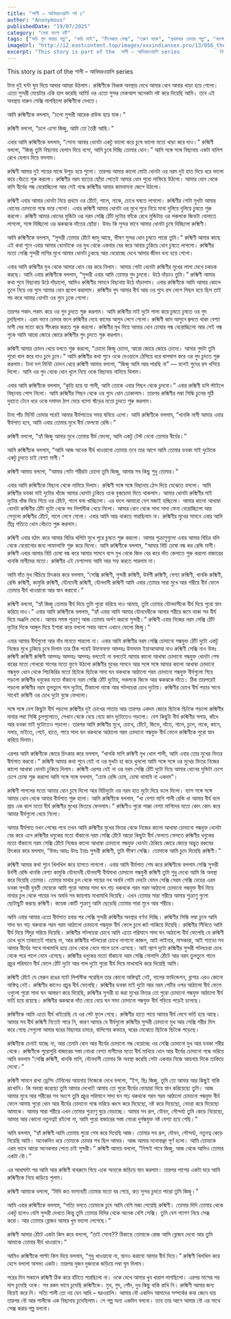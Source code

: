 ```yaml
---
title: "শালী – আধিঘরওয়ালি পর্ব ৪"
author: "Anonymous"
publishedDate: "19/07/2025"
category: "সেরা বাংলা চটি"
tags: ["কচি গুদ মারার গল্প", "কচি মাই", "টিনেজার সেক্স", "তরুণ বয়স্ক", "প্রথমবার চোদার গল্প", "বাংলা চটি গল্প", "শালী জামাইবাবুর চোদন কাহিনী"]
imageUrl: "http://i2.eastcontent.top/images/xxxindiansex.pro/13/056_the.jpg"
excerpt: "This story is part of the  শালী – আধিঘরওয়ালি series             টানা দুই ঘন্টা ঘুম দিয়ে আবার আমরা উঠলাম। রুক্মিণীকে বিধ্বস্ত অবস্থায় দেখে আমার ধোন আবার খাড়া হয়ে গেলো। এতো সুন্দরী মেয়েটার একি হাল করেছি..."
---
```


This story is part of the 
শালী – আধিঘরওয়ালি series












টানা দুই ঘন্টা ঘুম দিয়ে আবার আমরা উঠলাম। রুক্মিণীকে বিধ্বস্ত অবস্থায় দেখে আমার ধোন আবার খাড়া হয়ে গেলো। এতো সুন্দরী মেয়েটার একি হাল করেছি আমি! ওর এতো সুন্দর মেকআপ অনেকটা নষ্ট করে দিয়েছি আমি। তবে এই অবস্থায় দারুন সেক্সি লাগছিলো রুক্মিণীকে দেখতে।


আমি রুক্মিণীকে বললাম, “চলো সুন্দরী আরেক রাউন্ড হয়ে যাক।”


রুক্মিণী বললো, “চলে এসো জিজু, আমি তো তৈরী আছি।”


এবার আমি রুক্মিণীকে বললাম, “সোনা আমার ধোনটা একটু ভালো করে চুষে ভালো মতো খাড়া করে দাও।” রুক্মিণী বললো, “জিজু তুমি বিছানায় হেলান দিয়ে বসো, আমি চুষে দিচ্ছি তোমার ধোন।” আমি সঙ্গে সঙ্গে বিছানায় একটা বালিশ রেখে হেলান দিয়ে বসলাম।


রুক্মিণী আমার দুই পায়ের মাঝে উপুড় হয়ে শুলো। তারপর আমার কালো মোটা ধোনটা ওর নরম দুই হাত দিয়ে ধরে ভালো করে খেঁচতে শুরু করলো। রুক্মিণীর নরম হাতের ছোঁয়া পেতেই আমার ধোন পুরো লাফিয়ে উঠলো। আমার ধোন থেকে বাসি বীর্যের গন্ধ বেরোচ্ছিলো আর সেই গন্ধে রুক্মিণীর আবার কামবাসনা জেগে উঠলো।


রুক্মিণী এবার আমার ধোনটা নিয়ে প্রথমে ওর ঠোঁটে, গালে, নাকে, চোখে ঘষতে লাগলো। রুক্মিণীর গোটা মুখটা আমার ধোনের চোদানো গন্ধে ভরে গেলো। এবার রুক্মিণী আমার ধোনটা ওর মুখে পুরে নিয়ে মাথা দুলিয়ে দুলিয়ে চুষতে শুরু করলো। রুক্মিণী আমার ধোনের মুন্ডিটা ওর নরম সেক্সি ঠোঁট দুটোর ফাঁকে রেখে মুন্ডিটায় ওর লকলকে জিভটা বোলাতে লাগলো, সঙ্গে দিচ্ছিলো ওর ঝকঝকে দাঁতের ছোঁয়া। উফঃ কি সুন্দর ভাবে আমার ধোনটা চুষে দিচ্ছিলো রুক্মিণী।


আমি রুক্মিণীকে বললাম, “সুন্দরী তোমার ঠোঁটে জাদু আছে, ভীষণ সুন্দর ধোন চুষতে পারো তুমি।” রুক্মিণী আমার কাছে এই কথা শুনে এবার আমার ধোনটাকে ওর মুখ থেকে একবার বের করে আবার ঢুকিয়ে ধোন চুষতে লাগলো। রুক্মিণীর মতো সেক্সি সুন্দরী মাগির মুখে আমার ধোনটা ঢুকছে আর বেরোচ্ছে দেখে আমার জীবন ধন্য হয়ে গেলো।


এবার আমি রুক্মিণীর মুখ থেকে আমার ধোন বের করে নিলাম। আমার গোটা ধোনটা রুক্মিণীর মুখের লালা মেখে চকচক করছে। আমি এবার রুক্মিণীকে বললাম, “সুন্দরী এবার আমি তোমার গুদ চুদবো। উঠে দাঁড়াও তুমি।” রুক্মিণী আমার কথা শুনে বিছানায় উঠে দাঁড়ালো, আমিও রুক্মিণীর সামনে বিছানায় উঠে দাঁড়ালাম। এবার রুক্মিণীকে আমি আমার কোলে তুলে নিয়ে ওর গুদে আমার ধোন প্রবেশ করালাম। রুক্মিণীর গুদ আমার বীর্য আর ওর গুদে রস লেগে পিছল হয়ে ছিল তাই পচ করে আমার ধোনটা ওর গুদে ঢুকে গেলো।


তারপর পকাৎ পকাৎ করে ওর গুদ চুদতে শুরু করলাম। আমি রুক্মিণীর মাই দুটো পালা করে চুষতে চুষতে ওর গুদ চুদছিলাম। এরম ভাবে চোদার ফলে রুক্মিণীর দেহে কামের আগুন লেগে গেলো। রুক্মিণী কাম আগুনে জ্বলতে থাকা বেশ্যা মাগী দের মতো করে শীৎকার করতে শুরু করলো। রুক্মিণীর মুখ দিয়ে আমার ধোন চোষার গন্ধ বেরোচ্ছিলো আর সেই গন্ধ শুকে আমি আরো জোরে জোরে রুক্মিণীর গুদ চুদতে শুরু করলাম।


রুক্মিণী আমার চোদন খেয়ে বলতে শুরু করলো, “চোদো জিজু চোদো, আরো জোরে জোরে চোদো। আমার গুদটা তুমি পুরো খাল করে দাও চুদে চুদে।” আমি রুক্মিণীর কথা শুনে ওকে দেওয়ালে ঠেসিয়ে ধরে ঘাপঘাপ করে ওর গুদ চুদতে শুরু করলাম। টানা দশ মিনিট চোদন খেয়ে রুক্মিণী আমায় বললো, “জিজু আমি আর পারছি না” — বলেই গুদের রস খসিয়ে দিলো। আমি ওর গুদ থেকে ধোন খুলে নিয়ে ওকে বিছানায় নামিয়ে দিলাম।


এবার আমি রুক্মিণীকে বললাম, “কুত্তি হয়ে যা শালী, আমি তোকে এবার পিছন থেকে চুদবো।” এবার রুক্মিণী ডগি স্টাইলে বিছানায় পোস নিলো। আমি রুক্মিণীর পিছন থেকে ওর গুদে ধোন ঢোকালাম। তারপর রুক্মিণীর লম্বা সিল্কি চুলের মুঠি দুহাতে টেনে ধরে ওকে দমাদম ঠাপ মেরে খ্যাপা ষাঁড়ের মতো চুদতে শুরু করলাম।


টানা পাঁচ মিনিট চোদার পরেই আমার বীর্যপাতের সময় ঘনিয়ে এলো। আমি রুক্মিণীকে বললাম, “খানকি মাগী আমার এবার বীর্যপাত হবে, আমি এবার তোমার মুখে বীর্য ফেলবো রেন্ডি।”


রুক্মিণী বললো, “হ্যাঁ জিজু আমার মুখে তোমার বীর্য ফেলো, আমি একটু টেস্ট নেবো তোমার বীর্যের।”


আমি রুক্মিণীকে বললাম, “আমি আজ অনেক বীর্য খাওয়াবো তোমায় তবে তার আগে আমি তোমার ডবকা মাই দুটোকে একটু চুদতে চাই বেশ্যা মাগী।”


রুক্মিণী আমায় বললো, “আমার গোটা শরীরটা চোদো তুমি জিজু, আমার সব কিছু শুধু তোমার।”


এবার আমি রুক্মিণীকে বিছানা থেকে নামিয়ে দিলাম। রুক্মিণী সঙ্গে সঙ্গে বিছানায় ঠেস দিয়ে মেঝেতে বসলো। আমি রুক্মিণীর ডবকা মাই দুটোর খাঁজে আমার ধোনটা ঢুকিয়ে ওকে বুকচোদা দিতে থাকলাম। আমার ধোনটা রুক্মিণীর মাই দুটোর খাঁজ দিয়ে গিয়ে ওর ঠোঁটে, গালে ঘষা খাচ্ছিলো। এর ফলে আমারো বেশ মজাই হচ্ছিলো। আমার কালো আখাম্বা ধোনটা রুক্মিণীর ঠোঁট দুটো থেকে সব লিপস্টিক খেয়ে নিলো। আমার ধোন থেকে সাদা সাদা ফেনা বেরোচ্ছিলো আর সেগুলো রুক্মিণীর ঠোঁটে, গালে লেগে গেলো। এবার আমি আর থাকতে পারছিলাম না। রুক্মিণীর মুখের সামনে এবার আমি তীব্র গতিতে ধোন খেঁচতে শুরু করলাম।


রুক্মিণী এবার হঠাৎ করে আমার বিচির থলিটা মুখে পুরে চুষতে শুরু করলো। আমার শুক্রাণুগুলো এবার আমার বিচির থলি থেকে বেরোনোর জন্য লাফালাফি শুরু করে দিলো। আমি রুক্মিণীকে বললাম, “আমার বিচি চোষা বন্ধ কর রেন্ডি মাগী। রুক্মিণী এবার আমার বিচি চোষা বন্ধ করে আমার সামনে বসে মুখ থেকে জিভ বের করে দাঁত কেলাতে শুরু করলো বাজারের খানকি মাগীদের মতো। রুক্মিণীর এই বেশ্যাপনা আমি আর সহ্য করতে পারলাম না।


আমি দাঁত মুখ খিঁচিয়ে চিৎকার করে বললাম, “সেক্সি রুক্মিণী, সুন্দরী রুক্মিণী, উর্বশী রুক্মিণী, বেশ্যা রুক্মিণী, খানকি রুক্মিণী, রেন্ডি রুক্মিণী, কামুকি রুক্মিণী, যৌনদেবী রুক্মিণী, যৌনদাসী রুক্মিণী আমি এবার তোমার সারা মুখে আর শরীরে বীর্য ফেলে তোমায় বীর্য খাওয়াবো আর স্নান করাবো।”


রুক্মিণী বললো, “হ্যাঁ জিজু তোমার বীর্য দিয়ে তুমি পুরো ভরিয়ে দাও আমায়, তুমি তোমার যৌনদাসীকে বীর্য দিয়ে পুরো স্নান করিয়ে দাও।” এবার আমি রুক্মিণীকে বললাম, “হ্যাঁ এবার আমি আমার যৌনদেবীকে আমার শরীরে জমে থাকা সব বীর্য দিয়ে অঞ্জলি দেবো। আমার সমস্ত শুক্রাণু আজ তোমায় অর্পণ করবো সুন্দরী।” রুক্মিণী এবার নিজের নরম সেক্সি ঠোঁট দুটোর দিকে আঙ্গুল দিয়ে ইশারা করে বললো সবার আগে এখানে ফেলো জিজু।”


এবার আমার বীর্যগুলো আর বাঁধ মানতে পারলো না। এবার আমি রুক্মিণীর নরম সেক্সি চোদানো গন্ধযুক্ত ঠোঁট দুটো একটু নিজের মুখে ঢুকিয়ে চুষে দিলাম তার ঠিক পরেই উফফফফ আহ্হ্হঃ উমমমম ইয়াআআআ নাও রুক্মিণী সেক্সি নাও উফঃ রুক্মিণী রুক্মিণী রুক্মিণী আহ্হ্হঃ আহ্হ্হঃ আহ্হ্হঃ বলতেই না বলতেই আমার কালো আখাম্বা চোদানো গন্ধযুক্ত ধোনটা শেষ বারের মতো গোখরো সাপের মতো ফুসে উঠলো রুক্মিণীর মুখের সামনে আর সঙ্গে সঙ্গে আমার কালো আখাম্বা চোদানো গন্ধযুক্ত ধোন থেকে পিচকিরির মতো ছিটকে ছিটকে সাদা ঘন থকথকে আঠালো গরম চোদানো গন্ধযুক্ত বীর্যগুলো গিয়ে পড়লো রুক্মিণীর ধনুকের মতো বাঁকানো নরম সেক্সি ঠোঁট দুটোয়, লকলকে জিভে আর ঝকঝকে দাঁতে। ঠিক তারপরেই পড়লো রুক্মিণীর নরম তুলতুলে গাল দুটোয়, টিকালো নাকে আর পটলচেরা চোখ দুটোয়। রুক্মিণীর চোখে বীর্য পড়ার সাথে সাথেই রুক্মিণী ওর চোখ দুটো বুজে ফেললো।


সঙ্গে সঙ্গে বেশ কিছুটা বীর্য পড়লো রুক্মিণীর দুই চোখের পাতায় আর তারপর একদম জোরে ছিটকে ছিটকে পড়লো রুক্মিণীর মাথার লম্বা সিল্কি চুলগুলোতে, সেখান থেকে বেয়ে বেয়ে কান দুটোতেও পড়লো। বেশ কিছুটা বীর্য রুক্মিণীর গলায়, কাঁধে আর ডবকা মাই দুটোতেও পড়লো। তারপর আমি রুক্মিণীর মুখে, চোখে, ঠোঁটে, জিভে, দাঁতে, গালে, চুলে, নাকে, কানে, গলায়, মাইতে, পেটে, হাতে, পায়ে সাদা ঘন থকথকে আঠালো গরম চোদানো গন্ধযুক্ত বীর্য ফেলে রুক্মিণীকে পুরো স্নান করিয়ে দিলাম।


এরপর আমি রুক্মিণীকে জোরে চিৎকার করে বললাম, “খানকি মাগি রুক্মিণী মুখ খোল শালী, আমি এবার তোর মুখের ভিতর বীর্যপাত করবো।” রুক্মিণী আমার কথা শুনে যেই না ওর মুখটা হা করে খুললো আমি সঙ্গে সঙ্গে ওর মুখের ভিতর নিজের কালো আখাম্বা ধোনটা ঢুকিয়ে দিলাম। রুক্মিণী এরপর যেই না ওর নরম সেক্সি ঠোঁট দুটো দিয়ে আমার ধোনের মুন্ডিটা চেপে চেপে চোষা শুরু করলো আমি সঙ্গে সঙ্গে বললাম, “চোষ রেন্ডি চোষ, চোষা থামাবি না একদম”।


রুক্মিণী পাগলের মতো আমার ধোন চুষে দিলো আর বিচিদুটো ওর নরম হাত দুটো দিয়ে ডলে দিলো। ব্যাস সঙ্গে সঙ্গে আমার ধোন থেকে আবার বীর্যপাত শুরু হলো। আমি রুক্মিণীকে বললাম, “খা বেশ্যা মাগি শালী রেন্ডি খা আমার বীর্য বলে প্রায় এক কাপ মতো বীর্য রুক্মিণীর মুখের ভিতরে ফেললাম।” রুক্মিণীও পুরো পাক্কা বেশ্যা মাগিদের মতো কোৎ কোৎ করে আমার বীর্যগুলো খেয়ে নিলো।


আমার বীর্যপাত যখন শেষের পথে তখন আমি রুক্মিণীর মুখের ভিতর থেকে নিজের কালো আখাম্বা চোদানো গন্ধযুক্ত ধোনটা বের করে এনে রুক্মিণীর ধনুকের মতো বাঁকানো নরম সেক্সি ঠোঁটে আরো কিছুটা বীর্য ফেলতে ফেলতে রুক্মিণীর ধনুকের মতো বাঁকানো নরম সেক্সি ঠোঁটে নিজের কালো আখাম্বা চোদানো গন্ধযুক্ত ধোনটা ঠেকিয়ে জোরে জোরে অদ্ভুত রকমের চিৎকার করে বললাম, “উফঃ আহঃ উমঃ ইয়াঃ সুন্দরী রুক্মিণী, তুমি ভীষণ সেক্সি। তোমাকে আমি চুদে দিয়েছি রুক্মিণী।”


রুক্মিণী আমার কথা শুনে খিলখিল করে হাসতে লাগলো। এবার আমি বীর্যপাত শেষ করে রুক্মিণীকে বললাম সেক্সি সুন্দরী উর্বশী রেন্ডি খানকি বেশ্যা কামুকি যৌনদেবী যৌনদাসী বীর্যমাখা চোদানো গন্ধমুখী রুক্মিণী তুমি শুধু দেখো আমি কি অবস্থা করে দিয়েছি তোমার। তোমার মাথার চুল থেকে পায়ের নখ অবধি গোটা দেহটা যেমন সেক্সি সেরম সেক্সি দেহের এরম ডবকা সুন্দরী যুবতী মেয়েকে আমি পুরো আমার সাদা ঘন গাঢ় থকথকে গরম গরম আঠালো চোদানো গন্ধযুক্ত বীর্য দিয়ে মাথার চুল থেকে পায়ের নখ অবধি সব জায়গায় মাখামাখি দিয়েছি। এখন তোমার সারা শরীরে আমার শুক্রাণু গুলো ছোটাছুটি করছে রুক্মিণী। কয়েক কোটি শুক্রাণু আমি ছেড়েছি তোমার সারা মুখে আর শরীরে।


আমি এবার আমার এতো বীর্যপাত হবার পর সেক্সি সুন্দরী রুক্মিণীর অবস্থার বর্ণনা দিচ্ছি। রুক্মিণীর সিল্কি লম্বা চুলে আমি সাদা ঘন গাঢ় থকথকে গরম গরম আঠালো চোদানো গন্ধযুক্ত বীর্য ফেলে চুলে জট পাকিয়ে দিয়েছি। রুক্মিণীর সিঁথিতে আমি বীর্য দিয়ে সিঁদুর পরিয়ে দিয়েছি। রুক্মিণীর পটলচেরা চোখে আমি এতো পরিমানে সাদা ঘন আঠালো বীর্য ফেলেছি যে রুক্মিণী চোখ খুলে তাকাতেই পারছে না, আর রুক্মিণীর পটলচেরা চোখে লাগানো কাজল, আই লাইনার, মাসকারা, আই শ্যাডো সব আমার বীর্যের সাথে মাখামাখি হয়ে চোখ থেকে নেমে গালে চলে এসেছে। আই ল্যাশ দুটো রুক্মিণীর সুন্দরী পটলচেরা চোখ থেকে পরে গালে নেমে এসেছে। রুক্মিণীর ধনুকের মতো বাঁকানো নরম সেক্সি গোলাপি ঠোঁটে আর নরম তুলতুলে গালে প্রচুর পরিমানে বীর্য ফেলে ঠোঁট দুটো আর গাল দুটো পুরো বীর্য দিয়ে মাখামাখি করে দিয়েছি আমি।


রুক্মিণী ঠোঁটে যে মেরুন রঙের ম্যাট লিপস্টিক পরেছিল তার কোনো অস্তিত্বই নেই, গালের ফাউন্ডেশন, ব্লাশার এরও কোনো অস্তিত্ব নেই। রুক্মিণীর কানেও প্রচুর বীর্য ফেলেছি। রুক্মিণীর ডবকা মাই দুটো আর নরম পেটির ওপর আঠালো বীর্য ফেলে ওগুলো পুরো সাদা ঘন আস্তরণ করে দিয়েছি, রুক্মিণীর সুন্দরী হা করা মুখের ভিতর তো পুরো চোদানো গন্ধযুক্ত আঠালো বীর্য ভর্তি হয়ে রয়েছে। রুক্মিণীর ঝকঝকে দাঁত বেয়ে বেয়ে ঘন সাদা চোদানো গন্ধযুক্ত বীর্য গড়িয়ে পড়েই চলেছে।


রুক্মিণীকে আমি এতো বীর্য খাইয়েছি যে ওর পেট ফুলে গেছে। রুক্মিণীর হাতে পায়ে আমার বীর্য লেগে ভর্তি হয়ে আছে। আমার সব বীর্য রুক্মিণী নিতেই পারে নি, কারণ আমার যে বীর্যগুলো রুক্মিণীর সুন্দরী চোদানো মুখ আর সেক্সি শরীর মিস করে গেছে সেগুলো আমার ঘরের বিছানার চাদরে, বালিশের কভারে, ঘরের মেঝেতে ছিটকে ছিটকে পড়েছে।


রুক্মিণীকে চেনাই যাচ্ছে না, আর তেমনি ধোন আর বীর্যের চোদানো গন্ধ বেরোচ্ছে ওর সেক্সি চোদানো মুখ আর ডবকা শরীর থেকে। রুক্মিণীকে পুরোপুরি বাজারের সস্তা নোংরা বেশ্যা মাগীদের মতো বীর্য মাখিয়ে ধোন আর বীর্যের চোদানো গন্ধে ভরিয়ে আমি বললাম “সেক্সি রুক্মিণী, খানকি মাগি, যৌনদাসী তোমার কি অবস্থা করেছি সেটা একবার নিজে আয়নায় দিকে তাকিয়ে দেখো।”


রুক্মিণী সামনে রাখা ড্রেসিং টেবিলের আয়নায় নিজেকে দেখে বললো, “ইশ, ছিঃ জিজু, তুমি তো আমার আর কিছুই বাকি রাখোনি। কি অবস্থা করেছো তুমি আমার দেখো!! আমায় তো পুরো বীর্যের ফোয়ারা দিয়ে স্নান করিয়েছো তুমি। আজ আমার মুখে আর শরীরের সব অংশে তুমি প্রচুর পরিমানে সাদা ঘন গাঢ় থকথকে গরম গরম আঠালো চোদানো গন্ধযুক্ত বীর্য ফেলে আমায় পুরো ধোন আর বীর্যের চোদানো গন্ধে ভরিয়ে ধ্বংস করে দিয়েছো, নষ্ট করে দিয়েছো, নোংরা করে দিয়েছো আমাকে। আমার সারা শরীরে এখন তোমার শুক্রাণু ঘুরে বেড়াচ্ছে। আমার সব রূপ, যৌবন, সৌন্দর্য্য তুমি কেড়ে নিয়েছো, আমার আর কোনো নতুনত্বই রইলো না, আমি পুরো বাজারের সস্তা নোংরা দুর্গন্ধযুক্ত নষ্ট বেশ্যা হয়ে গেছি।”


আমি বললাম, “হ্যাঁ রুক্মিণী আমি তোমায় পুরো শেষ করে দিয়েছি আজ। তোমার সব রূপ, যৌবন, সৌন্দর্য্য, নতুনত্ব কেড়ে নিয়েছি আমি। অনেকদিন ধরে তোমাকে চোদার শখ ছিল আমার। আজ আমার মনোবাঞ্ছা পূর্ণ হলো। আমি তোমাকে এরম ভাবে আরো অনেকবার পেতে চাই সুন্দরী।” রুক্মিণী আমায় বললো, “নিশ্চই পাবে জিজু, আজ থেকে আমিও তোমার একটা বৌ।”


এর আধাঘন্টা পর আমি আর রুক্মিণী বাথরুমে গিয়ে একে অন্যকে জড়িয়ে স্নান করলাম। তারপর পাশের একটা ঘরে আমি রুক্মিণীকে নিয়ে জড়িয়ে শুলাম।


রুক্মিণী আমাকে বললো, “দিদি কত ভাগ্যবতী তোমার মতো বর পেয়ে, কত সুন্দর চুদতে পারো তুমি জিজু।”


আমি এবার রুক্মিণীকে বললাম, “সত্যি বলতে তোমাকে চুদে আমি বেশি মজা পেয়েছি রুক্মিণী। তোমার দিদি তোমার থেকে একটু হলেও বেশি সুন্দরী দেখতে কিন্তু তুমি তোমার দিদির থেকে অনেক বেশি সেক্সি। তুমি বেশ প্যাশণ নিয়ে সেক্স করো। আর তোমার ব্লোজব আমার খুব ভালো লেগেছে।”


রুক্মিণী আমার ঠোঁটে একটা কিস করে বললো, “তাই সোনা?? ঠিকাছে তোমাকে রোজ আমি ব্লোজব দেবো আর তুমি আমাকে তোমার বীর্য খাওয়াবে।”


আমিও রুক্মিণীকে পাল্টা কিস দিয়ে বললাম, “শুধু খাওয়াবো না, স্নানও করাবো আমার বীর্য দিয়ে।” রুক্মিণী খিলখিল করে হেসে বললো অসভ্য একটা। তারপর দুজন দুজনকে জড়িয়ে লম্বা ঘুম দিলাম।


পরের দিন সকালে রুক্মিণী ঠিক করে হাঁটতে পারছিলো না। ওকে দেখে আমার খুব খারাপ লাগছিলো। এরপর মাসের পর মাস চুদেছি ওকে। সব রকম ভাবে চুদেছি রুক্মিণীকে। মুখ, গুদ, পোঁদ, দুধ কিছু বাকি রাখি নি। রুক্মিণী আমার জন্য বিয়েই করে নি। সত্যি শালী তো নয় যেন আধি – ঘরওয়ালি। আমার বৌ একদিন আমাদের সম্পর্কের কথা জেনে যায় তারপর বৌ আর শালীকে এক বিছানায় চুদেছিলাম। সে গল্প অন্য একদিন বলবো। তবে তার আগে আমার বৌ এর সাথে সেক্স করার গল্প বলবো।
